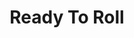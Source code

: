---
title: Ready To Roll
categories: gamejam
layout: project
post-image: " "
description: 
islegacy: true
tags:
---
